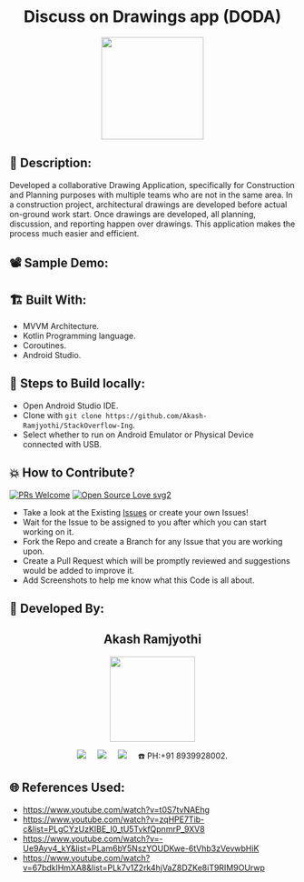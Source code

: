 <h1 align="center">Discuss on Drawings app (DODA)</h1>

<p align="center">
<img src="https://github.com/Akash-Ramjyothi/DODA-App/assets/54114888/d4c2506f-257c-47a4-821b-5cfe0445ca04" width="180" height="180">
</p>

## 📜 Description:
Developed a collaborative Drawing Application, specifically for Construction and Planning purposes with multiple teams who are not in the same area. In a construction project, architectural drawings are developed
before actual on-ground work start. Once drawings are developed, all planning, discussion, and reporting happen over drawings. This application makes the process much easier and efficient.

## 📽 Sample Demo:

## 🏗 Built With:
- MVVM Architecture.
- Kotlin Programming language.
- Coroutines.
- Android Studio.

## 🧪 Steps to Build locally:
- Open Android Studio IDE.
- Clone with `git clone https://github.com/Akash-Ramjyothi/StackOverflow-Ing`.
- Select whether to run on Android Emulator or Physical Device connected with USB.

## 💥 How to Contribute?

[![PRs Welcome](https://img.shields.io/badge/PRs-welcome-brightgreen.svg?style=flat-square)](http://makeapullrequest.com)
[![Open Source Love svg2](https://badges.frapsoft.com/os/v2/open-source.svg?v=103)](https://github.com/ellerbrock/open-source-badges/) 

- Take a look at the Existing [Issues](https://github.com/Akash-Ramjyothi/DODA-App/issues) or create your own Issues!
- Wait for the Issue to be assigned to you after which you can start working on it.
- Fork the Repo and create a Branch for any Issue that you are working upon.
- Create a Pull Request which will be promptly reviewed and suggestions would be added to improve it.
- Add Screenshots to help me know what this Code is all about.

## 👦 Developed By:
<h2 align="center">Akash Ramjyothi</h2>
<p align="center">
  <a href="https://github.com/Akash-Ramjyothi"><img src="https://avatars.githubusercontent.com/u/54114888?v=4" width=150px height=150px /></a> 
    
<p align="center">
  <a target="_blank"href="https://www.linkedin.com/in/akash-ramjyothi/"><img src="https://img.shields.io/badge/linkedin-%230077B5.svg?&style=for-the-badge&logo=linkedin&logoColor=white" /></a>&nbsp;&nbsp;&nbsp;&nbsp;
  <a href="mailto:akash.ramjyothi@gmail.com?subject=Hello%20Akash,%20From%20Github"><img src="https://img.shields.io/badge/gmail-%23D14836.svg?&style=for-the-badge&logo=gmail&logoColor=white" /></a>&nbsp;&nbsp;&nbsp;&nbsp;
  <a href="https://www.instagram.com/akash.ramjyothi/"><img src="https://img.shields.io/badge/instagram-%23D14836.svg?&style=for-the-badge&logo=instagram&logoColor=pink" /></a>&nbsp;&nbsp;&nbsp;&nbsp;
  ☎️ PH:+91 8939928002.
</p>

## 🌐 References Used:
- https://www.youtube.com/watch?v=t0S7tvNAEhg
- https://www.youtube.com/watch?v=zqHPE7Tib-c&list=PLgCYzUzKIBE_I0_tU5TvkfQpnmrP_9XV8
- https://www.youtube.com/watch?v=-Ue9Ayv4_kY&list=PLam6bY5NszYOUDKwe-6tVhb3zVevwbHiK
- https://www.youtube.com/watch?v=67bdklHmXA8&list=PLk7v1Z2rk4hjVaZ8DZKe8iT9RIM9OUrwp
